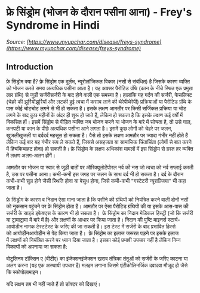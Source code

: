 # फ्रे सिंड्रोम (भोजन के दौरान पसीना आना) - Frey's Syndrome in Hindi
_Source: [https://www.myupchar.com/disease/freys-syndrome](https://www.myupchar.com/disease/freys-syndrome)_

## Introduction
फ्रे सिंड्रोम क्या है?
फ्रे सिंड्रोम एक दुर्लभ, न्यूरोलॉजिकल विकार (नसों से संबंधित) है जिसके कारण व्यक्ति को भोजन करते समय अत्यधिक पसीना आता है। यह अक्सर पैरोटिड ग्रंथि (कान के नीचे स्थित एक प्रमुख लार ग्रंथि) से जुड़ी सर्जरीसर्जरी के बाद होने वाली एक समस्या है। हालांकि यह गर्दन की सर्जरी, फेसलिफ्ट (चेहरे की झुर्रियोंझुर्रियों और लटकी हुई त्वचा में कसाव लाने की थेरेपीथेरेपी) प्रक्रियाओं या पैरोटिड ग्रंथि के पास कोई चोटचोट लगने से भी हो सकता है। इसके लक्षण आमतौर पर किसी सर्जिकल प्रक्रिया या चोट लगने के बाद कुछ महीनों के अंदर ही शुरू हो जाते हैं, लेकिन हो सकता है कि इसके लक्षण कई वर्षों में विकसित हों।
इसमें सिंड्रोम से पीड़ित व्यक्ति जब भोजन करने या भोजन के बारे में सोचता है, तो उसे गाल, कनपटी या कान के पीछे अत्यधिक पसीना आने लगता है। इसमें कुछ लोगों को चेहरे पर जलन, खुजलीखुजली या दर्ददर्द महसूस हो सकता है। वैसे तो इसके लक्षण आमतौर पर ज्यादा गंभीर नहीं होते हैं लेकिन कई बार यह गंभीर रूप ले सकते हैं, जिससे असहजता या सामाजिक चिंताचिंता (लोगों से बात करने में हिचकिचाहट होना) हो सकती है।
फ्रे सिंड्रोम के लक्षण
अधिकांश मामलों में इस सिंड्रोम से ग्रस्त हर व्यक्ति में लक्षण अलग-अलग होंगें। 

आमतौर पर भोजन या स्वाद से जुड़ी बातों पर ऑरिक्‍यूलोटेंपोरल नर्व की नस जो त्वचा को नर्व सप्लाई करती है, उस पर पसीना आना।
कभी-कभी इस जगह पर जलन के साथ दर्द भी हो सकता है। दर्द के दौरान कभी-कभी सुन्न होने जैसी स्थिति होना या बेसुध होना, जिसे कभी-कभी "गस्टेटरी न्यूराल्जिया" भी कहा जाता है।

फ्रे सिंड्रोम के कारण व निदान
ऐसा माना जाता है कि पसीने की ग्रंथियों को नियंत्रित करने वाली दोनों नसों को नुकसान पहुंचने पर फ्रे सिंड्रोम होता है। आमतौर पर ऐसा पैरोटिड ग्रंथियों की या इसके आस-पास की सर्जरी के साइड इफेक्ट्स के कारण भी हो सकता है। 
फ्रे सिंड्रोम का निदान मेडिकल हिस्ट्री (जो कि सर्जरी या ट्रामाट्रामा में बारे में है) और लक्षणों के आधार पर किया जाता है। निदान की पुष्टि माइनर्स स्टार्च-आयोडीन नामक टेस्टटेस्ट के जरिए की जा सकती है। इस टेस्ट में सर्जरी के बाद प्रभावित हिस्से को आयोडीनआयोडीन से पेंट किया जाता है। 
फ्रे सिंड्रोम का इलाज
जरूरत पड़ने पर इसके इलाज में लक्षणों को नियंत्रित करने पर ध्यान दिया जाता है। इसका कोई प्रभावी उपचार नहीं है लेकिन निम्न विकल्पों को अपनाया जा सकता है:

बोटुलिनम टॉक्सिन ए (बीटीए) का इंजेक्शनइंजेक्शन
खराब तंत्रिका तंतुओं को सर्जरी के जरिए काटना या अलग करना (यह एक अस्थायी उपचार है)
मलहम लगाना जिसमे एंटीकोलिनर्जिक दवादवा मौजूद हो जैसे कि स्कोपोलामाइन। 

यदि लक्षण तब भी नहीं जाते हैं तो डॉक्टर को दिखाएं।

